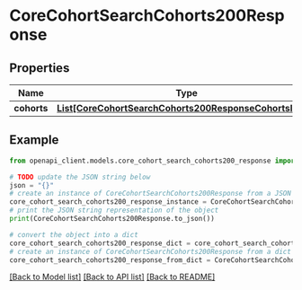 # CoreCohortSearchCohorts200Response


## Properties

Name | Type | Description | Notes
------------ | ------------- | ------------- | -------------
**cohorts** | [**List[CoreCohortSearchCohorts200ResponseCohortsInner]**](CoreCohortSearchCohorts200ResponseCohortsInner.md) |  | 

## Example

```python
from openapi_client.models.core_cohort_search_cohorts200_response import CoreCohortSearchCohorts200Response

# TODO update the JSON string below
json = "{}"
# create an instance of CoreCohortSearchCohorts200Response from a JSON string
core_cohort_search_cohorts200_response_instance = CoreCohortSearchCohorts200Response.from_json(json)
# print the JSON string representation of the object
print(CoreCohortSearchCohorts200Response.to_json())

# convert the object into a dict
core_cohort_search_cohorts200_response_dict = core_cohort_search_cohorts200_response_instance.to_dict()
# create an instance of CoreCohortSearchCohorts200Response from a dict
core_cohort_search_cohorts200_response_from_dict = CoreCohortSearchCohorts200Response.from_dict(core_cohort_search_cohorts200_response_dict)
```
[[Back to Model list]](../README.md#documentation-for-models) [[Back to API list]](../README.md#documentation-for-api-endpoints) [[Back to README]](../README.md)


